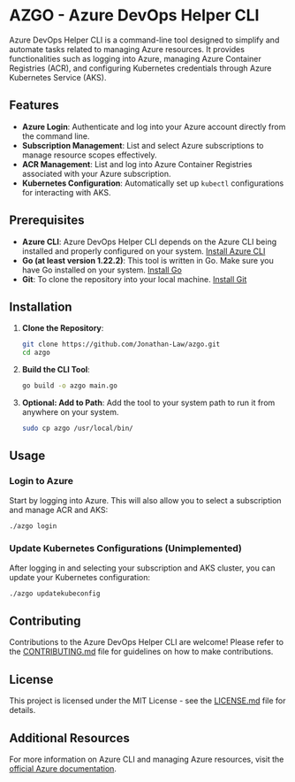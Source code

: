 # AZGO - Azure DevOps Helper CLI

Azure DevOps Helper CLI is a command-line tool designed to simplify and automate tasks related to managing Azure resources. It provides functionalities such as logging into Azure, managing Azure Container Registries (ACR), and configuring Kubernetes credentials through Azure Kubernetes Service (AKS).

## Features

- **Azure Login**: Authenticate and log into your Azure account directly from the command line.
- **Subscription Management**: List and select Azure subscriptions to manage resource scopes effectively.
- **ACR Management**: List and log into Azure Container Registries associated with your Azure subscription.
- **Kubernetes Configuration**: Automatically set up `kubectl` configurations for interacting with AKS.

## Prerequisites

- **Azure CLI**: Azure DevOps Helper CLI depends on the Azure CLI being installed and properly configured on your system. [Install Azure CLI](https://learn.microsoft.com/en-us/cli/azure/install-azure-cli)
- **Go (at least version 1.22.2)**: This tool is written in Go. Make sure you have Go installed on your system. [Install Go](https://golang.org/dl/)
- **Git**: To clone the repository into your local machine. [Install Git](https://git-scm.com/book/en/v2/Getting-Started-Installing-Git)

## Installation

1. **Clone the Repository**:
   ```bash
   git clone https://github.com/Jonathan-Law/azgo.git
   cd azgo
   ```

2. **Build the CLI Tool**:
   ```bash
   go build -o azgo main.go
   ```

3. **Optional: Add to Path**:
   Add the tool to your system path to run it from anywhere on your system.
   ```bash
   sudo cp azgo /usr/local/bin/
   ```

## Usage

### Login to Azure
Start by logging into Azure. This will also allow you to select a subscription and manage ACR and AKS:
```bash
./azgo login
```

### Update Kubernetes Configurations (Unimplemented)
After logging in and selecting your subscription and AKS cluster, you can update your Kubernetes configuration:
```bash
./azgo updatekubeconfig
```

## Contributing
Contributions to the Azure DevOps Helper CLI are welcome! Please refer to the [CONTRIBUTING.md](CONTRIBUTING.md) file for guidelines on how to make contributions.

## License
This project is licensed under the MIT License - see the [LICENSE.md](LICENSE.md) file for details.

## Additional Resources
For more information on Azure CLI and managing Azure resources, visit the [official Azure documentation](https://learn.microsoft.com/en-us/azure/).


